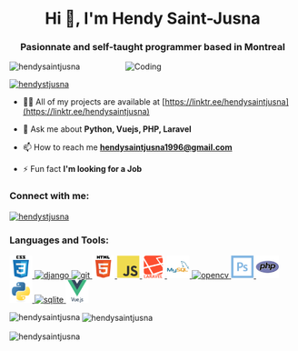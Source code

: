 
<h1 align="center">Hi 👋, I'm Hendy Saint-Jusna</h1>
<h3 align="center">Pasionnate and self-taught programmer based in Montreal</h3>
<img align="right" alt="Coding" width="300" src="https://media1.giphy.com/media/v1.Y2lkPTc5MGI3NjExcTlwcTFneWV1N2prN3Nvd2Y0MTNzeTh0MWw5bnQ1YWQwempnaHp5MCZlcD12MV9naWZzX3NlYXJjaCZjdD1n/bGgsc5mWoryfgKBx1u/200.gif">


<p align="left"> <img src="https://komarev.com/ghpvc/?username=hendysaintjusna&label=Profile%20views&color=0e75b6&style=flat" alt="hendysaintjusna" /> </p>

<p align="left"> <a href="https://twitter.com/hendystjusna" target="blank"><img src="https://img.shields.io/twitter/follow/hendystjusna?logo=twitter&style=for-the-badge" alt="hendystjusna" /></a> </p>

- 👨‍💻 All of my projects are available at [https://linktr.ee/hendysaintjusna](https://linktr.ee/hendysaintjusna)

- 💬 Ask me about **Python, Vuejs, PHP, Laravel**

- 📫 How to reach me **hendysaintjusna1996@gmail.com**

- ⚡ Fun fact **I'm looking for a Job**

<h3 align="left">Connect with me:</h3>
<p align="left">
<a href="https://twitter.com/hendystjusna" target="blank"><img align="center" src="https://raw.githubusercontent.com/rahuldkjain/github-profile-readme-generator/master/src/images/icons/Social/twitter.svg" alt="hendystjusna" height="30" width="40" /></a>
</p>

<h3 align="left">Languages and Tools:</h3>
<p align="left"> <a href="https://www.w3schools.com/css/" target="_blank" rel="noreferrer"> <img src="https://raw.githubusercontent.com/devicons/devicon/master/icons/css3/css3-original-wordmark.svg" alt="css3" width="40" height="40"/> </a> <a href="https://www.djangoproject.com/" target="_blank" rel="noreferrer"> <img src="https://cdn.worldvectorlogo.com/logos/django.svg" alt="django" width="40" height="40"/> </a> <a href="https://git-scm.com/" target="_blank" rel="noreferrer"> <img src="https://www.vectorlogo.zone/logos/git-scm/git-scm-icon.svg" alt="git" width="40" height="40"/> </a> <a href="https://www.w3.org/html/" target="_blank" rel="noreferrer"> <img src="https://raw.githubusercontent.com/devicons/devicon/master/icons/html5/html5-original-wordmark.svg" alt="html5" width="40" height="40"/> </a> <a href="https://developer.mozilla.org/en-US/docs/Web/JavaScript" target="_blank" rel="noreferrer"> <img src="https://raw.githubusercontent.com/devicons/devicon/master/icons/javascript/javascript-original.svg" alt="javascript" width="40" height="40"/> </a> <a href="https://laravel.com/" target="_blank" rel="noreferrer"> <img src="https://raw.githubusercontent.com/devicons/devicon/master/icons/laravel/laravel-plain-wordmark.svg" alt="laravel" width="40" height="40"/> </a> <a href="https://www.mysql.com/" target="_blank" rel="noreferrer"> <img src="https://raw.githubusercontent.com/devicons/devicon/master/icons/mysql/mysql-original-wordmark.svg" alt="mysql" width="40" height="40"/> </a> <a href="https://opencv.org/" target="_blank" rel="noreferrer"> <img src="https://www.vectorlogo.zone/logos/opencv/opencv-icon.svg" alt="opencv" width="40" height="40"/> </a> <a href="https://www.photoshop.com/en" target="_blank" rel="noreferrer"> <img src="https://raw.githubusercontent.com/devicons/devicon/master/icons/photoshop/photoshop-line.svg" alt="photoshop" width="40" height="40"/> </a> <a href="https://www.php.net" target="_blank" rel="noreferrer"> <img src="https://raw.githubusercontent.com/devicons/devicon/master/icons/php/php-original.svg" alt="php" width="40" height="40"/> </a> <a href="https://www.python.org" target="_blank" rel="noreferrer"> <img src="https://raw.githubusercontent.com/devicons/devicon/master/icons/python/python-original.svg" alt="python" width="40" height="40"/> </a> <a href="https://www.sqlite.org/" target="_blank" rel="noreferrer"> <img src="https://www.vectorlogo.zone/logos/sqlite/sqlite-icon.svg" alt="sqlite" width="40" height="40"/> </a> <a href="https://vuejs.org/" target="_blank" rel="noreferrer"> <img src="https://raw.githubusercontent.com/devicons/devicon/master/icons/vuejs/vuejs-original-wordmark.svg" alt="vuejs" width="40" height="40"/> </a> </p>

<p><img align="left" src="https://github-readme-stats.vercel.app/api/top-langs?username=hendysaintjusna&show_icons=true&locale=en&layout=compact" alt="hendysaintjusna" /></p>

<p>&nbsp;<img align="center" src="https://github-readme-stats.vercel.app/api?username=hendysaintjusna&show_icons=true&locale=en" alt="hendysaintjusna" /></p>

<p><img align="center" src="https://github-readme-streak-stats.herokuapp.com/?user=hendysaintjusna&" alt="hendysaintjusna" /></p>
